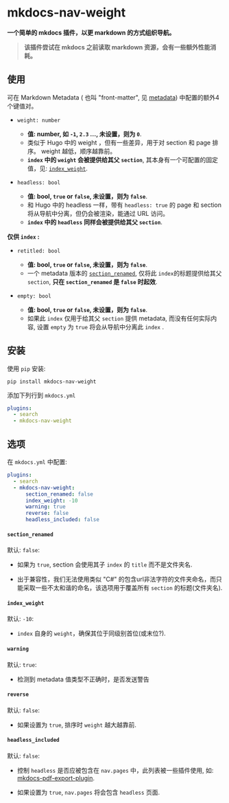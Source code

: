 # mkdocs-nav-weight

**一个简单的 mkdocs 插件，以更 markdown 的方式组织导航。** 

> **该插件尝试在 mkdocs 之前读取 markdown 资源，会有一些额外性能消耗。**

## 使用

可在 Markdown Metadata ( 也叫 "front-matter", 见 [metadata](https://www.mkdocs.org/user-guide/writing-your-docs/#meta-data)) 中配置的额外4个键值对。

- `weight: number`
    - **值: number, 如 `-1`, `2.3` ..., 未设置，则为 `0`**.
    - 类似于 Hugo 中的 weight ，但有一些差异，用于对 section 和 page 排序。  weight 越低，顺序越靠前。
    - **`index` 中的 `weight` 会被提供给其父 `section`**, 其本身有一个可配置的固定值，见: [`index_weight`](#index_weight).

- `headless: bool`
    - **值: bool, `true` or `false`, 未设置，则为 `false`**.
    - 和 Hugo 中的 headless 一样，带有 `headless: true` 的 page 和 section 将从导航中分离，但仍会被渲染，能通过 URL 访问。
    - **`index` 中的 `headless` 同样会被提供给其父 `section`**.

**仅供 `index` :**

- `retitled: bool`
    - **值: bool, `true` or `false`, 未设置，则为 `false`**.
    - 一个 metadata 版本的 [`section_renamed`](#section_renamed), 仅将此 `index`的标题提供给其父 `section`, **只在 `section_renamed` 是 `false` 时起效**.

- `empty: bool`
    - **值: bool, `true` or `false`, 未设置，则为 `false`**.
    - 如果此 `index` 仅用于给其父 `section` 提供 metadata, 而没有任何实际内容, 设置 `empty` 为 `true` 将会从导航中分离此 `index` .

## 安装

使用 `pip` 安装:


```shell
pip install mkdocs-nav-weight
```

添加下列行到 `mkdocs.yml`

```yaml
plugins:
  - search
  - mkdocs-nav-weight
```

## 选项

在 `mkdocs.yml` 中配置:

```yaml
plugins:
  - search
  - mkdocs-nav-weight:
      section_renamed: false
      index_weight: -10
      warning: true
      reverse: false
      headless_included: false
```

#### `section_renamed`

默认: `false`:

- 如果为 `true`, section 会使用其子 `index` 的 `title` 而不是文件夹名. 

- 出于兼容性，我们无法使用类似 "C#" 的包含url非法字符的文件夹命名，而只能采取一些不太和谐的命名，该选项用于覆盖所有 `section` 的标题(文件夹名).

#### `index_weight`

默认: `-10`:

- `index` 自身的 `weight`，确保其位于同级别首位(或末位?).

#### `warning`

默认: `true`:

- 检测到 metadata 值类型不正确时，是否发送警告

#### `reverse`

默认: `false`:

- 如果设置为 `true`, 排序时 `weight` 越大越靠前.

#### `headless_included`

默认: `false`:

- 控制 `headless` 是否应被包含在 `nav.pages` 中，此列表被一些插件使用, 如: [mkdocs-pdf-export-plugin](https://github.com/zhaoterryy/mkdocs-pdf-export-plugin).

- 如果设置为 `true`,  `nav.pages` 将会包含 `headless` 页面.